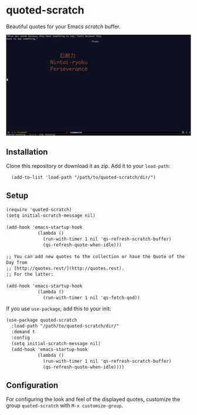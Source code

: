 # quoted-scratch


Beautiful quotes for your Emacs *scratch* buffer.

![Quotes](_assets/demo.gif?raw=true "Quotes")

## Installation

Clone this repository or download it as zip. Add it to your `load-path`:

      (add-to-list 'load-path "/path/to/quoted-scratch/dir/")


## Setup


```elisp
(require 'quoted-scratch)
(setq initial-scratch-message nil)

(add-hook 'emacs-startup-hook
            (lambda ()
              (run-with-timer 1 nil 'qs-refresh-scratch-buffer)
              (qs-refresh-quote-when-idle)))

;; You can add new quotes to the collection or have the Quote of the Day from
;; [http://quotes.rest/](http://quotes.rest).
;; For the latter:

(add-hook 'emacs-startup-hook
            (lambda ()
              (run-with-timer 1 nil 'qs-fetch-qod))

```

If you use `use-package`, add this to your init:

```
(use-package quoted-scratch
  :load-path "/path/to/quoted-scratch/dir/"
  :demand t
  :config
  (setq initial-scratch-message nil)
  (add-hook 'emacs-startup-hook
            (lambda ()
              (run-with-timer 1 nil 'qs-refresh-scratch-buffer)
              (qs-refresh-quote-when-idle))))

```

## Configuration

For configuring the look and feel of the displayed quotes, customize
the group `quoted-scratch` with `M-x customize-group`.
